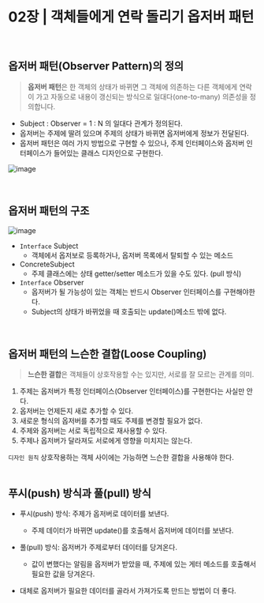 # 02장 | 객체들에게 연락 돌리기 옵저버 패턴
<br/>
 
## 옵저버 패턴(Observer Pattern)의 정의

> **옵저버 패턴**은 한 객체의 상태가 바뀌면 그 객체에 의존하는 다른 객체에게 연락이 가고 자동으로 내용이 갱신되는 방식으로 일대다(one-to-many) 의존성을 정의합니다.
> 
- Subject : Observer = 1 : N 의 일대다 관계가 정의된다.
- 옵저버는 주제에 딸려 있으며 주제의 상태가 바뀌면 옵저버에게 정보가 전달된다.
- 옵저버 패턴은 여러 가지 방법으로 구현할 수 있으나, 주제 인터페이스와 옵저버 인터페이스가 들어있는 클래스 디자인으로 구현한다.
  
![image](https://github.com/lizuAg/Head-First-Design-Patterns/assets/68546023/5bf68214-2af4-4c58-a54a-c0c9155de955)



<br/>
 
## 옵저버 패턴의 구조
![image](https://github.com/lizuAg/Head-First-Design-Patterns/assets/68546023/56b90f82-1c47-44b3-ac79-8f843732076a)
- `Interface` Subject
  - 객체에서 옵저보로 등록하거나, 옵저버 목록에서 탈퇴할 수 있는 메소드
- ConcreteSubject
  - 주제 클래스에는 상태 getter/setter 메소드가 있을 수도 있다. (pull 방식)
- `Interface` Observer
  - 옵저버가 될 가능성이 있는 객체는 반드시 Observer 인터페이스를 구현해야한다.
  - Subject의 상태가 바뀌었을 때 호출되는 update()메소드 밖에 없다.

 <br/>    

## 옵저버 패턴의 느슨한 결합(Loose Coupling)
> **느슨한 결합**은 객체들이 상호작용할 수는 있지만, 서로를 잘 모르는 관계를 의미.

1. 주제는 옵저버가 특정 인터페이스(Observer 인터페이스)를 구현한다는 사실만 안다.
2. 옵저버는 언제든지 새로 추가할 수 있다.
3. 새로운 형식의 옵저버를 추가할 때도 주제를 변경할 필요가 없다.
4. 주제와 옵저버는 서로 독립적으로 재사용할 수 있다.
5. 주제나 옵저버가 달라져도 서로에게 영향을 미치지는 않는다.

`디자인 원칙` 상호작용하는 객체 사이에는 가능하면 느슨한 결합을 사용해야 한다.
<br/><br/>


## 푸시(push) 방식과 풀(pull) 방식
- 푸시(push) 방식: 주제가 옵저버로 데이터를 보낸다.
  - 주제 데이터가 바뀌면 update()를 호출해서 옵저버에 데이터를 보낸다.
- 풀(pull) 방식: 옵저버가 주제로부터 데이터를 당겨온다.
  - 값이 변했다는 알림을 옵저버가 받았을 때, 주제에 있는 게터 메소드를 호출해서 필요한 값을 당겨온다.

- 대체로 옵저버가 필요한 데이터를 골라서 가져가도록 만드는 방법이 더 좋다.
